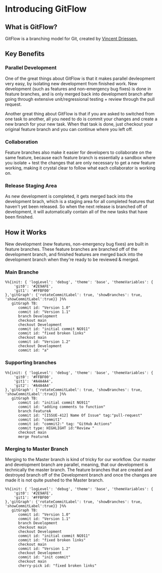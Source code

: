 # Introducing GitFlow

## What is GitFlow?

GitFlow is a branching model for Git, created by [Vincent Driessen.](https://nvie.com/posts/a-successful-git-branching-model/) 

## Key Benefits

### Parallel Development
One of the great things about GitFlow is that it makes parallel devleopment very easy, by isolating new development from finished work. New development (such as features and non-emergency bug fixes) is done in feature branches, and is only merged back into development branch after going through extensive unit/regressional testing + review through the pull request.

Another great thing about GitFlow is that if you are asked to switched from one task to another, all you need to do is commit your changes and create a new branch for your new task. When that task is done, just checkout your original feature branch and you can continue where you left off.

### Collaboration
Feature branches also make it easier for developers to collaborate on the same feature, because each feature branch is essentially a sandbox where you isolate + test the changes that are only necessary to get a new feature working, making it crystal clear to follow what each collaborator is working on. 

### Release Staging Area
As new development is completed, it gets merged back into the development brach, which is a staging area for all completed features that haven't yet been released. So when the next release is branched off of development, it will automatically contain all of the new tasks that have been finished.

## How it Works
New development (new features, non-emergency bug fixes) are built in feature branches. These feature branches are branched off of the development branch, and finished features are merged back into the development branch when they're ready to be reviewed & merged.

### Main Branche
```mermaid
%%{init: { 'logLevel': 'debug', 'theme': 'base', 'themeVariables': {
    'git0': '#2E9AFE',
    'git1': '#FFBF00'
},'gitGraph': {'rotateCommitLabel': true, 'showBranches': true, 'showCommitLabel':true}} }%%
   gitGraph TB:
      commit id: "Version 1.0"
      commit id: "Version 1.1"
      branch Development
      checkout main
      checkout Development
      commit id: "initial commit NG911"
      commit id: "fixed broken links"
      checkout main
      commit id: "Version 1.2"
      checkout Development
      commit id: "a"
```
### Supporting branches

```mermaid
%%{init: { 'logLevel': 'debug', 'theme': 'base', 'themeVariables': {
    'git0': '#FFBF00',
    'git1': '#A4A4A4',
    'git2': '#A4A4A4'
},'gitGraph': {'rotateCommitLabel': true, 'showBranches': true, 'showCommitLabel':true}} }%%
   gitGraph TB:
      commit id: "initial commit NG911"
      commit id: "adding comments to function"
      branch FeatureA
      commit id: "[ISSUE-412] Name Of Issue" tag:"pull-request"
      commit id: "commit1"
      commit id: "commit2:" tag: "GitHub Actions"
      commit type: HIGHLIGHT id:"Review "
      checkout main
      merge FeatureA
```

### Merging to Master Branch
Merging to the Master branch is kind of tricky for our workflow. Our master and development branch are parallel, meaning, that our development is technically the master branch. The feature branches that are created and destroyed branch off of the Development branch and once the changes are made it is not quite pushed to the Master branch.

```mermaid
%%{init: { 'logLevel': 'debug', 'theme': 'base', 'themeVariables': {
    'git0': '#2E9AFE',
    'git1': '#FFBF00'
},'gitGraph': {'rotateCommitLabel': true, 'showBranches': true, 'showCommitLabel':true}} }%%
   gitGraph TB:
      commit id: "Version 1.0"
      commit id: "Version 1.1"
      branch Development
      checkout main
      checkout Development
      commit id: "initial commit NG911"
      commit id: "fixed broken links"
      checkout main
      commit id: "Version 1.2"
      checkout Development
      commit id: "init commit"
      checkout main
      cherry-pick id: "fixed broken links"
```